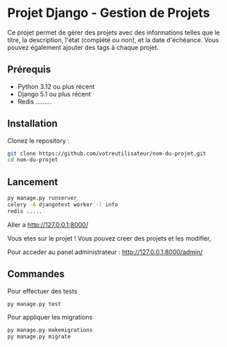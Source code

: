 # Projet Django - Gestion de Projets

Ce projet permet de gérer des projets avec des informations telles que le titre, la description, l'état (complété ou non), et la date d'échéance. Vous pouvez également ajouter des tags à chaque projet.

## Prérequis

- Python 3.12 ou plus récent
- Django 5.1 ou plus récent
- Redis .........

## Installation

 Clonez le repository :
   ```bash
   git clone https://github.com/votreutilisateur/nom-du-projet.git
   cd nom-du-projet
```

## Lancement

```bash 
py manage.py runserver
celery -A djangotest worker -l info
redis .....
```
Aller a http://127.0.0.1:8000/

Vous etes sur le projet !
Vous pouvez creer des projets et les modifier,

Pour acceder au panel administrateur : http://127.0.0.1:8000/admin/

## Commandes

Pour effectuer des tests 
```bash
py manage.py test
```

Pour appliquer les migrations
```bash
py manage.py makemigrations
py manage.py migrate
```
